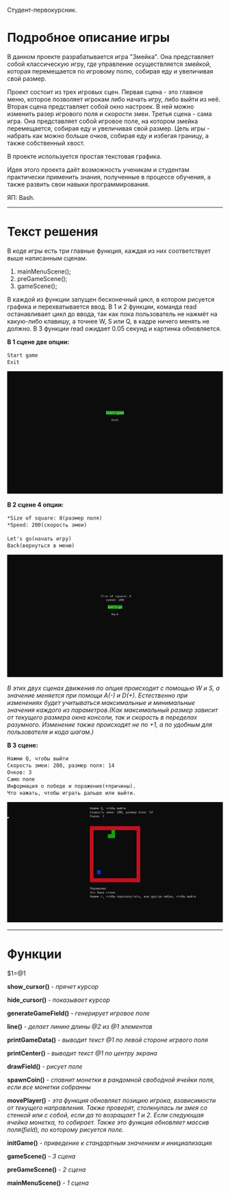 Студент-первокурсник.

# Подробное описание игры
В данном проекте разрабатывается игра "Змейка". Она представляет собой классическую игру, где управление осуществляется змейкой, которая перемещается по игровому полю, собирая еду и увеличивая свой размер.

Проект состоит из трех игровых сцен. Первая сцена - это главное меню, которое позволяет игрокам либо начать игру, либо выйти из неё.
Вторая сцена представляет собой окно настроек. В ней можно изменить разер игрового поля и скорости змеи.
Третья сцена - сама игра. Она представляет собой игровое поле, на котором змейка перемещается, собирая еду и увеличивая свой размер. Цель игры - набрать как можно больше очков, собирая еду и избегая границу, а также собственный хвост.

В проекте используется простая текстовая графика.

Идея этого проекта даёт возможность ученикам и студентам практически применить знания, полученные в процессе обучения, а также развить свои навыки программирования.

ЯП: Bash.

---

# Текст решения
В коде игры есть три главные функция, каждая из них соответствует выше написанным сценам.
1) mainMenuScene();
2) preGameScene();
3) gameScene();

В каждой из функции запущен бесконечный цикл, в котором рисуется графика и перехватывается ввод.
В 1 и 2 функции, команда read останавливает цикл до ввода, так как пока пользователь не нажмёт на какую-либо клавишу, а точнее W, S или Q, в кадре ничего менять не должно.
В 3 функции read ожидает 0.05 секунд и картинка обновляется.

__В 1 сцене две опции:__

    Start game
    Exit

![](sourceForReadme/main_menu.png)


__В 2 сцене 4 опции:__

    *Size of square: 8(размер поля)
    *Speed: 200(скорость змеи)

    Let's go(начать игру)
    Back(вернуться в меню)

![](sourceForReadme/pre_game.png)

_В этих двух сценах движения по опция происходит с помощью W и S, а значение меняется при помощи A(-) и D(+). Естественно при изменениях будет учитываться максимальные и минимальные значения каждого из параметров.(Как максимальный размер зависит от текущего размера окна консоли, так и скорость в переделах разумного. Изменение также происходят не по +1, а по удобным для пользователя и кода шагам.)_

__В 3 сцене:__

    Нажми Q, чтобы выйти
    Скорость змеи: 200, размер поля: 14
    Очков: 3
    Само поле
    Информация о победе и поражение(+причины).
    Что нажать, чтобы играть дальше или выйти.
    
![](sourceForReadme/game.png)

---

# Функции
 $1=@1


__show_cursor()__ - _прячет курсор_

__hide_cursor()__ - _показывает курсор_

__generateGameField()__ - _генерирует игровое поле_

__line()__ - _делает линию длины @2 из @1 элементов_

__printGameData()__ - _выводит текст @1 по левой стороне игрвого поля_

__printCenter()__ - _выводит текст @1 по центру экрана_

__drawField()__ - _рисует поле_

__spawnCoin()__ - _спавнит монетки в рандомной свободной ячейки поля, если все монетки собранны_

__movePlayer()__ - _эта функция обновляет позицию игрока, взависимости от текущего направления. Также проверят, столкнулась ли змея со стенкой или с собой, если да то возращает 1 и 2. Если следующая ячейка монетка, то собирает. Также это функция обновляет массив поля(field), по которому рисуется поле._

__initGame()__ - _приведение к стандартным значением и инициализация_

__gameScene()__ - _3 сцена_

__preGameScene()__ - _2 сцена_

__mainMenuScene()__ - _1 сцена_
